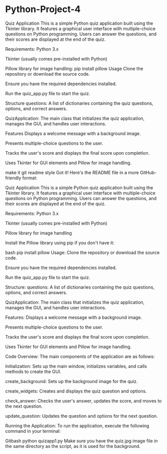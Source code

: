 # Python-Project-4
Quiz Application
This is a simple Python quiz application built using the Tkinter library. It features a graphical user interface with multiple-choice questions on Python programming. Users can answer the questions, and their scores are displayed at the end of the quiz.

Requirements:
Python 3.x

Tkinter (usually comes pre-installed with Python)

Pillow library for image handling:
        pip install pillow
Usage
Clone the repository or download the source code.

Ensure you have the required dependencies installed.

Run the quiz_app.py file to start the quiz.

Structure
questions: A list of dictionaries containing the quiz questions, options, and correct answers.

QuizApplication: The main class that initializes the quiz application, manages the GUI, and handles user interactions.

Features
Displays a welcome message with a background image.

Presents multiple-choice questions to the user.

Tracks the user's score and displays the final score upon completion.

Uses Tkinter for GUI elements and Pillow for image handling.


make it git readme style
Got it! Here's the README file in a more GitHub-friendly format:

Quiz Application
This is a simple Python quiz application built using the Tkinter library. It features a graphical user interface with multiple-choice questions on Python programming. Users can answer the questions, and their scores are displayed at the end of the quiz.

Requirements:
Python 3.x

Tkinter (usually comes pre-installed with Python)

Pillow library for image handling

Install the Pillow library using pip if you don't have it:

bash
pip install pillow
Usage:
Clone the repository or download the source code.

Ensure you have the required dependencies installed.

Run the quiz_app.py file to start the quiz.

Structure:
questions: A list of dictionaries containing the quiz questions, options, and correct answers.

QuizApplication: The main class that initializes the quiz application, manages the GUI, and handles user interactions.

Features:
Displays a welcome message with a background image.

Presents multiple-choice questions to the user.

Tracks the user's score and displays the final score upon completion.

Uses Tkinter for GUI elements and Pillow for image handling.

Code Overview:
The main components of the application are as follows:

Initialization: Sets up the main window, initializes variables, and calls methods to create the GUI.

create_background: Sets up the background image for the quiz.

create_widgets: Creates and displays the quiz question and options.

check_answer: Checks the user's answer, updates the score, and moves to the next question.

update_question: Updates the question and options for the next question.

Running the Application:
To run the application, execute the following command in your terminal:

Gitbash
python quizapp1.py
Make sure you have the quiz.jpg image file in the same directory as the script, as it is used for the background.
